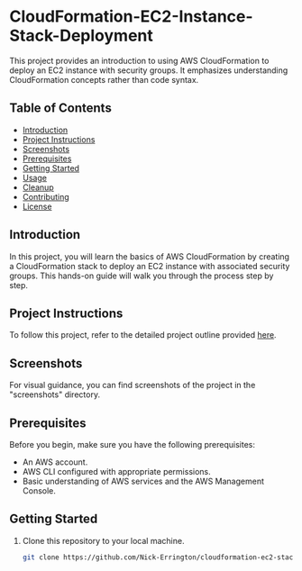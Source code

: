 # CloudFormation-EC2-Instance-Stack-Deployment

This project provides an introduction to using AWS CloudFormation to deploy an EC2 instance with security groups. It emphasizes understanding CloudFormation concepts rather than code syntax.

## Table of Contents

- [Introduction](#introduction)
- [Project Instructions](#project-instructions)
- [Screenshots](#screenshots)
- [Prerequisites](#prerequisites)
- [Getting Started](#getting-started)
- [Usage](#usage)
- [Cleanup](#cleanup)
- [Contributing](#contributing)
- [License](#license)

## Introduction

In this project, you will learn the basics of AWS CloudFormation by creating a CloudFormation stack to deploy an EC2 instance with associated security groups. This hands-on guide will walk you through the process step by step.

## Project Instructions

To follow this project, refer to the detailed project outline provided [here](project_outline.md).

## Screenshots

For visual guidance, you can find screenshots of the project in the "screenshots" directory.

## Prerequisites

Before you begin, make sure you have the following prerequisites:

- An AWS account.
- AWS CLI configured with appropriate permissions.
- Basic understanding of AWS services and the AWS Management Console.

## Getting Started

1. Clone this repository to your local machine.
   ```bash
   git clone https://github.com/Nick-Errington/cloudformation-ec2-stack.git
